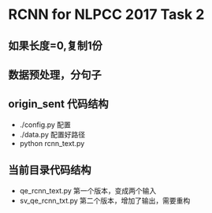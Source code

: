 # RCNN for NLPCC 2017 Task 2

## 如果长度=0,复制1份

## 数据预处理，分句子


## origin_sent 代码结构

- ./config.py 配置
- ./data.py 配置好路径
- python rcnn_text.py

## 当前目录代码结构
- qe_rcnn_text.py 第一个版本，变成两个输入
- sv_qe_rcnn_txt.py 第二个版本，增加了输出，需要重构